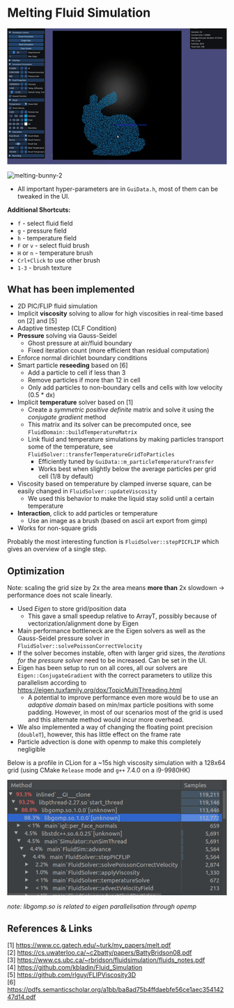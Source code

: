 # Melting Fluid Simulation

![melting-bunny](assets/README/melting-bunny.gif)

![melting-bunny-2](assets/README/melting-bunny-2.gif)

- All important hyper-parameters are in `GuiData.h`, most of them can be tweaked in the UI.

**Additional Shortcuts:**  

- `f` - select fluid field
- `g` - pressure field
- `h` - temperature field
- `F` or `v` - select fluid brush
- `H` or `n` - temperature brush
- `Crl+Click` to use other brush
- `1-3` - brush texture

## What has been implemented

- 2D PIC/FLIP fluid simulation
- Implicit **viscosity** solving to allow for high viscosities in real-time based on [2] and [5]
- Adaptive timestep (CLF Condition)
- **Pressure** solving via Gauss-Seidel
  - Ghost pressure at air/fluid boundary
  - Fixed iteration count (more efficient than residual computation)
- Enforce normal dirichlet boundary conditions
- Smart particle **reseeding** based on [6]
    - Add a particle to cell if less than 3  
    - Remove particles if more than 12 in cell
    - Only add particles to non-boundary cells and cells with low velocity (0.5 * dx)
- Implicit **temperature** solver based on [1]
  - Create a *symmetric positive definite* matrix and solve it using the *conjugate gradient* method
  - This matrix and its solver can be precomputed once, see `FluidDomain::buildTemperatureMatrix`
  - Link fluid and temperature simulations by making particles transport some of the temperature, see `FluidSolver::transferTemperatureGridToParticles`
    - Efficiently tuned by `GuiData::m_particleTemperatureTransfer`
    - Works best when slightly below the average particles per grid cell (1/8 by default)
- Viscosity based on temperature by clamped inverse square, can be easily changed in `FluidSolver::updateViscosity`
    - We used this behavior to make the liquid stay solid until a certain temperature
- **Interaction**, click to add particles or temperature
  - Use an image as a brush (based on ascii art export from gimp)
- Works for non-square grids

Probably the most interesting function is `FluidSolver::stepPICFLIP` which gives an overview of a single step.

## Optimization

Note: scaling the grid size by 2x the area means **more than** 2x slowdown -> performance does not scale linearly.

- Used *Eigen* to store grid/position data 
  - This gave a small speedup relative to ArrayT, possibly because of vectorization/alignment done by Eigen
- Main performance bottleneck are the Eigen solvers as well as the Gauss-Seidel pressure solver in `FluidSolver::solvePoissonCorrectVelocity`
- If the solver becomes instable, often with larger grid sizes, the *iterations for the pressure solver* need to be increased. Can be set in the UI.
- Eigen has been setup to run on all cores, all our solvers are `Eigen::ConjugateGradient` with the correct parameters to utilize this parallelism according to https://eigen.tuxfamily.org/dox/TopicMultiThreading.html
  - A potential to improve performance even more would be to use an *adaptive domain* based on min/max particle positions with some padding. However, in most of our scenarios most of the grid is used and this alternate method would incur more overhead.
- We also implemented a way of changing the floating point precision (`doubleT`), however, this has little effect on the frame rate
- Particle advection is done with openmp to make this completely negligible

Below is a profile in CLion for a ~15s high viscosity simulation with a 128x64 grid (using CMake `Release` mode and `g++` 7.4.0  on a i9-9980HK)

![image-20191216220217022](assets/README/image-20191216220217022.png)

*note: libgomp.so is related to eigen parallelisation through opemp*

## References & Links

[1] https://www.cc.gatech.edu/~turk/my_papers/melt.pdf  
[2] https://cs.uwaterloo.ca/~c2batty/papers/BattyBridson08.pdf  
[3] https://www.cs.ubc.ca/~rbridson/fluidsimulation/fluids_notes.pdf  
[4] https://github.com/kbladin/Fluid_Simulation  
[5] https://github.com/rlguy/FLIPViscosity3D  
[6] https://pdfs.semanticscholar.org/a1bb/ba8ad75b4ffdaebfe56ce1aec35414247d14.pdf
